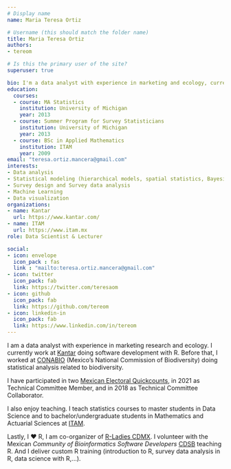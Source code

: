 ```yaml
---
# Display name
name: Maria Teresa Ortiz

# Username (this should match the folder name)
title: Maria Teresa Ortiz
authors:
- tereom

# Is this the primary user of the site?
superuser: true

bio: I'm a data analyst with experience in marketing and ecology, currently working in Kantar and teaching at ITAM.
education:
  courses:
  - course: MA Statistics
    institution: University of Michigan
    year: 2013
  - course: Summer Program for Survey Statisticians
    institution: University of Michigan
    year: 2013
  - course: BSc in Applied Mathematics
    institution: ITAM
    year: 2009
email: "teresa.ortiz.mancera@gmail.com"
interests:
- Data analysis
- Statistical modeling (hierarchical models, spatial statistics, Bayesian networks)
- Survey design and Survey data analysis
- Machine Learning
- Data visualization
organizations:
- name: Kantar
  url: https://www.kantar.com/
- name: ITAM
  url: https://www.itam.mx
role: Data Scientist & Lecturer

social:
- icon: envelope
  icon_pack : fas
  link : "mailto:teresa.ortiz.mancera@gmail.com"
- icon: twitter
  icon_pack: fab
  link: https://twitter.com/teresaom
- icon: github
  icon_pack: fab
  link: https://github.com/tereom
- icon: linkedin-in
  icon_pack: fab
  link: https://www.linkedin.com/in/tereom
---
```


I am a data analyst with experience in marketing research and ecology. I currently work at [Kantar](https://www.kantar.com/) doing software development with R. Before that, I worked at [CONABIO](https://www.gob.mx/conabio) (Mexico’s National Commission of Biodiversity) doing statistical analysis related to biodiversity.

I have participated in two [Mexican Electoral Quickcounts](https://portal.ine.mx/conteos-rapidos-procesos-electorales-federal-y-locales-2020-2021/), in 2021 as Technical Committee Member, and in 2018 as Technical Committee Collaborator.

I also enjoy teaching. I teach statistics courses to master students in Data Science and to bachelor/undergraduate students in Mathematics and Actuarial Sciences at [ITAM](https://cienciadedatos.itam.mx/es/71/contenido/plan-de-estudios-de-la-licenciatura-en-ciencia-de-datos-del-itam). 


Lastly, I :heart: R, I am co-organizer of [R-Ladies CDMX](http://meetup.com/rladiescdmx/). I volunteer with the Mexican *Community of Bioinformatics Software Developers* [CDSB](https://comunidadbioinfo.github.io/) teaching R. And I deliver custom R training (introduction to R, survey data analysis in R, data science with R,...).
